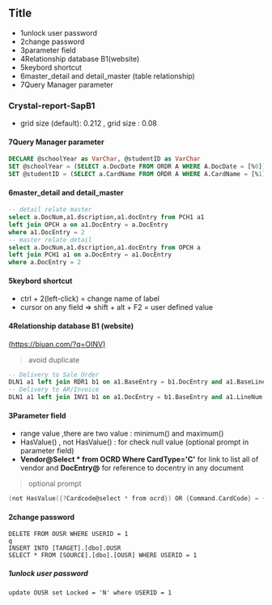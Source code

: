 ## Title
- 1unlock user password
- 2change password
- 3parameter field
- 4Relationship database B1(website)
- 5keybord shortcut
- 6master_detail and detail_master (table relationship)
- 7Query Manager parameter
### Crystal-report-SapB1
- grid size (default): 0.212 , grid size : 0.08 
#### 7Query Manager parameter
```sql
DECLARE @schoolYear as VarChar, @studentID as VarChar
SET @schoolYear = (SELECT a.DocDate FROM ORDR A WHERE A.DocDate = [%0])
SET @studentID = (SELECT a.CardName FROM ORDR A WHERE A.CardName = [%1])
```
#### 6master_detail and detail_master
```sql
-- detail relate master
select a.DocNum,a1.dscription,a1.docEntry from PCH1 a1
left join OPCH a on a1.DocEntry = a.DocEntry
where a1.DocEntry = 2
-- master relate detail
select a.DocNum,a1.dscription,a1.docEntry from OPCH a
left join PCH1 a1 on a.DocEntry = a1.DocEntry
where a.DocEntry = 2
```
#### 5keybord shortcut
- ctrl + 2(left-click) = change name of label
- cursor on any field => shift + alt + F2 = user defined value

#### 4Relationship database B1 (website) 
[(https://biuan.com/?q=OINV)](https://biuan.com/?q=OINV)
> avoid duplicate
```sql
-- Delivery to Sale_Order
DLN1 a1 left join RDR1 b1 on a1.BaseEntry = b1.DocEntry and a1.BaseLine = b1.LineNum   
-- Delivery to AR/Invoice
DLN1 a1 left join INV1 b1 on a1.DocEntry = b1.BaseEntry and a1.LineNum = b1.BaseLine
```
#### 3Parameter field
- range value ,there are two value : minimum() and maximum()
- HasValue() , not HasValue() : for check null value (optional prompt in parameter field)
- **Vendor@Select * from OCRD Where CardType='C'** for link to list all of vendor and **DocEntry@** for reference to docentry in any document 
> optional prompt
```go
(not HasValue({?Cardcode@select * from ocrd}) OR {Command.CardCode} = {?Cardcode@select * from ocrd})
```
#### 2change password
```
DELETE FROM OUSR WHERE USERID = 1
q
INSERT INTO [TARGET].[dbo].OUSR
SELECT * FROM [SOURCE].[dbo].[OUSR] WHERE USERID = 1
```
##### 1unlock user password
```
update OUSR set Locked = 'N' where USERID = 1
```
